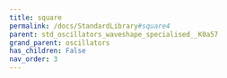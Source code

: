 ```yaml
---
title: square
permalink: /docs/StandardLibrary#square4
parent: std_oscillators_waveshape_specialised__K0a57
grand_parent: oscillators
has_children: False
nav_order: 3
---
```

